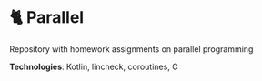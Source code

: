 # 🐈 Parallel
Repository with homework assignments on parallel programming

**Technologies**: Kotlin, lincheck, coroutines, C 
